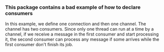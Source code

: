 ### This package contains a bad example of how to declare consumers

In this example, we define one connection and then one channel. The channel has two consumers. Since only one thread can run at a time by a channel, if we receive a message in the first consumer and start processing it, the second consumer can process any message if some arrives while the first consumer don't finish its job. 
